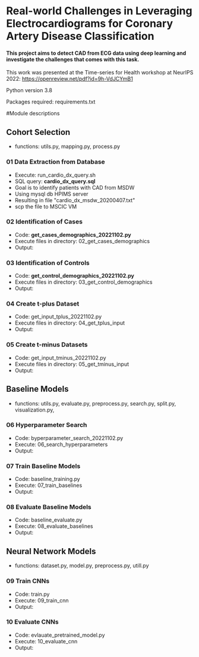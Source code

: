 # Real-world Challenges in Leveraging Electrocardiograms for Coronary Artery Disease Classification
#### This project aims to detect CAD from ECG data using deep learning and investigate the challenges that comes with this task.

This work was presented at the Time-series for Health workshop at NeurIPS 2022: https://openreview.net/pdf?id=9h-VdJCYmB1

Python version 3.8

Packages required: requirements.txt

#Module descriptions

## Cohort Selection
- functions: utils.py, mapping.py, process.py

### 01 Data Extraction from Database
- Execute: run_cardio_dx_query.sh 
- SQL query: **cardio_dx_query.sql**
- Goal is to identify patients with CAD from MSDW
- Using mysql db HPIMS server
- Resulting in file "cardio_dx_msdw_20200407.txt"
- scp the file to MSCIC VM

### 02 Identification of Cases 
- Code: **get_cases_demographics_20221102.py**
- Execute files in directory: 02_get_cases_demographics
- Output:

### 03 Identification of Controls
- Code: **get_control_demographics_20221102.py**
- Execute files in directory: 03_get_control_demographics
- Output:

### 04 Create t-plus Dataset
- Code: get_input_tplus_20221102.py
- Execute files in directory: 04_get_tplus_input
- Output:

### 05 Create t-minus Datasets
- Code: get_input_tminus_20221102.py
- Execute files in directory: 05_get_tminus_input 
- Output:

## Baseline Models
- functions: utils.py, evaluate.py, preprocess.py, search.py, split.py, visualization.py, 

### 06 Hyperparameter Search
- Code: byperparameter_search_20221102.py
- Execute: 06_search_hyperparameters
- Output:

### 07 Train Baseline Models 
- Code: baseline_training.py
- Execute: 07_train_baselines
- Output:

### 08 Evaluate Baseline Models
- Code: baseline_evaluate.py
- Execute: 08_evaluate_baselines
- Output:

## Neural Network Models
- functions: dataset.py, model.py, preprocess.py, utill.py

### 09 Train CNNs
- Code: train.py
- Execute: 09_train_cnn
- Output:

### 10 Evaluate CNNs
- Code: evlauate_pretrained_model.py
- Execute: 10_evaluate_cnn
- Output:
